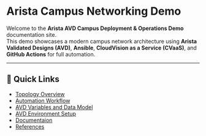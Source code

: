 # Arista Campus Networking Demo

Welcome to the **Arista AVD Campus Deployment & Operations Demo** documentation site.  
This demo showcases a modern campus network architecture using **Arista Validated Designs (AVD)**, **Ansible**, **CloudVision as a Service (CVaaS)**, and **GitHub Actions** for full automation.

---

## 🚀 Quick Links

- [Topology Overview](topology.md)
- [Automation Workflow](workflow.md)
- [AVD Variables and Data Model](variables.md)
- [AVD Environment Setup](setup.md)
- [Documentaion](documentation/fabric/CAMPUS-documentation.md)
- [References](references.md)
